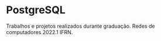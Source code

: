 # PostgreSQL

Trabalhos e projetos realizados durante graduação. 
Redes de computadores 2022.1 IFRN. 
